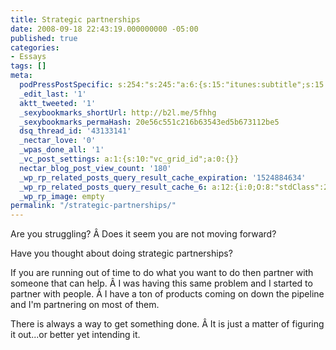 ```yaml
---
title: Strategic partnerships
date: 2008-09-18 22:43:19.000000000 -05:00
published: true
categories:
- Essays
tags: []
meta:
  podPressPostSpecific: s:254:"s:245:"a:6:{s:15:"itunes:subtitle";s:15:"##PostExcerpt##";s:14:"itunes:summary";s:15:"##PostExcerpt##";s:15:"itunes:keywords";s:17:"##WordPressCats##";s:13:"itunes:author";s:10:"##Global##";s:15:"itunes:explicit";s:2:"No";s:12:"itunes:block";s:2:"No";}";";
  _edit_last: '1'
  aktt_tweeted: '1'
  _sexybookmarks_shortUrl: http://b2l.me/5fhhg
  _sexybookmarks_permaHash: 20e56c551c216b63543ed5b673112be5
  dsq_thread_id: '43133141'
  _nectar_love: '0'
  _wpas_done_all: '1'
  _vc_post_settings: a:1:{s:10:"vc_grid_id";a:0:{}}
  nectar_blog_post_view_count: '180'
  _wp_rp_related_posts_query_result_cache_expiration: '1524884634'
  _wp_rp_related_posts_query_result_cache_6: a:12:{i:0;O:8:"stdClass":2:{s:7:"post_id";s:3:"271";s:5:"score";s:17:"65.94664949147457";}i:1;O:8:"stdClass":2:{s:7:"post_id";s:4:"4201";s:5:"score";s:17:"60.58979242160607";}i:2;O:8:"stdClass":2:{s:7:"post_id";s:4:"4082";s:5:"score";s:17:"55.26461676746845";}i:3;O:8:"stdClass":2:{s:7:"post_id";s:3:"324";s:5:"score";s:17:"52.11335980427121";}i:4;O:8:"stdClass":2:{s:7:"post_id";s:4:"4137";s:5:"score";s:17:"51.01480893593289";}i:5;O:8:"stdClass":2:{s:7:"post_id";s:4:"1117";s:5:"score";s:18:"49.642451913557075";}i:6;O:8:"stdClass":2:{s:7:"post_id";s:4:"7173";s:5:"score";s:18:"45.136942286855756";}i:7;O:8:"stdClass":2:{s:7:"post_id";s:4:"2784";s:5:"score";s:17:"43.76458526447994";}i:8;O:8:"stdClass":2:{s:7:"post_id";s:4:"1041";s:5:"score";s:17:"43.76458526447994";}i:9;O:8:"stdClass":2:{s:7:"post_id";s:3:"688";s:5:"score";s:17:"43.76458526447994";}i:10;O:8:"stdClass":2:{s:7:"post_id";s:3:"350";s:5:"score";s:17:"43.76458526447994";}i:11;O:8:"stdClass":2:{s:7:"post_id";s:2:"32";s:5:"score";s:17:"43.76458526447994";}}
  _wp_rp_image: empty
permalink: "/strategic-partnerships/"
---
```

Are you struggling? Â Does it seem you are not moving forward?

Have you thought about doing strategic partnerships?

If you are running out of time to do what you want to do then partner with someone that can help. Â I was having this same problem and I started to partner with people. Â I have a ton of products coming on down the pipeline and I'm partnering on most of them.

There is always a way to get something done. Â It is just a matter of figuring it out...or better yet intending it.
